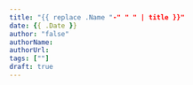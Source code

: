 ```yaml
---
title: "{{ replace .Name "-" " " | title }}"
date: {{ .Date }}
author: "false"
authorName:
authorUrl:
tags: [""]
draft: true
---
```


